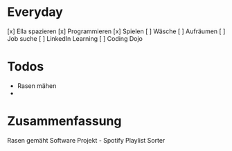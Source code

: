 # Everyday
[x] Ella spazieren
[x] Programmieren
[x] Spielen
[  ] Wäsche
[  ] Aufräumen
[  ] Job suche
[  ] LinkedIn Learning
[  ] Coding Dojo

# Todos
+ Rasen mähen
+ 

# Zusammenfassung
Rasen gemäht
Software Projekt - Spotify Playlist Sorter
